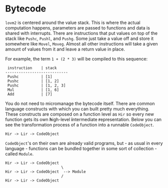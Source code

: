 # Bytecode

`lovm2` is centered around the value stack. This is where the actual computation happens, parameters are passed to functions and data is shared with interrupts. There are instructions that put values on top of the stack like `Pushc`, `Pushl`, and `Pushg`. Some just take a value off and store it somewhere like `Movel`, `Moveg`. Almost all other instructions will take a given amount of values from it and leave a return value in place.

For example, the term `1 + (2 * 3)` will be compiled to this sequence:

```
 instruction    | stack
----------------------------
 Pushc          | [1]
 Pushc          | [1, 2]
 Pushc          | [1, 2, 3]
 Mul            | [1, 6]
 Add            | [7]
```

You do not need to micromanage the bytecode itself. There are common language constructs with which you can built pretty much everything. These constructs are composed on a function level as `Hir` so every new function gets its own **h**igh-level **i**ntermediate **r**epresentation. Below you can see the transformation process of a function into a runnable `CodeObject`.

```
Hir -> Lir -> CodeObject
```

`CodeObject`'s on their own are already valid programs, but - as usual in every language - functions can be bundled together in some sort of collection - called `Module`.

```
Hir -> Lir -> CodeObject
                         \
Hir -> Lir -> CodeObject  --> Module
                         /
Hir -> Lir -> CodeObject
```
